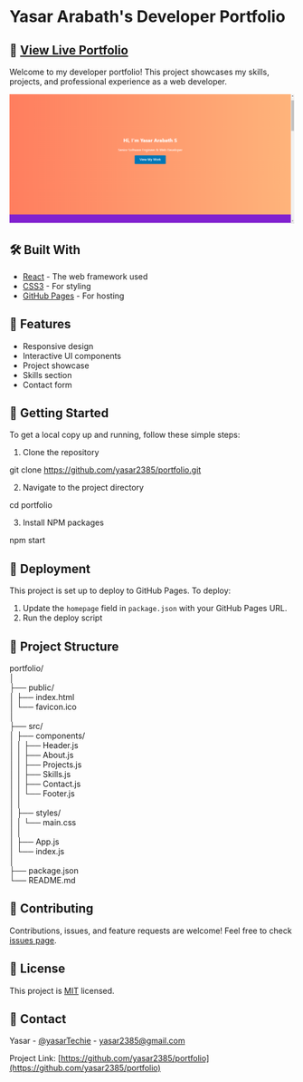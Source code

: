 # Yasar Arabath's Developer Portfolio

## 🚀 [View Live Portfolio](https://github.com/yasar2385/portfolio)

Welcome to my developer portfolio! This project showcases my skills, projects, and professional experience as a web developer.

![Portfolio Screenshot](./src/icons/screenshort01.png)

## 🛠️ Built With

- [React](https://reactjs.org/) - The web framework used
- [CSS3](https://www.w3.org/Style/CSS/Overview.en.html) - For styling
- [GitHub Pages](https://pages.github.com/) - For hosting

## 🎨 Features

- Responsive design
- Interactive UI components
- Project showcase
- Skills section
- Contact form

## 🏁 Getting Started

To get a local copy up and running, follow these simple steps:

1. Clone the repository

git clone https://github.com/yasar2385/portfolio.git

2. Navigate to the project directory

cd portfolio

3. Install NPM packages

npm start

## 🚀 Deployment

This project is set up to deploy to GitHub Pages. To deploy:

1. Update the `homepage` field in `package.json` with your GitHub Pages URL.
2. Run the deploy script

## 📁 Project Structure

portfolio/<br>
│<br>
├── public/<br>
│   ├── index.html<br>
│   └── favicon.ico<br>
│<br>
├── src/<br>
│   ├── components/<br>
│   │   ├── Header.js<br>
│   │   ├── About.js<br>
│   │   ├── Projects.js<br>
│   │   ├── Skills.js<br>
│   │   ├── Contact.js<br>
│   │   └── Footer.js<br>
│   │<br>
│   ├── styles/<br>
│   │   └── main.css<br>
│   │<br>
│   ├── App.js<br>
│   └── index.js<br>
│<br>
├── package.json<br>
└── README.md<br>

## 🤝 Contributing

Contributions, issues, and feature requests are welcome! Feel free to check [issues page](https://github.com/johndoe/portfolio/issues).

## 📝 License

This project is [MIT](https://choosealicense.com/licenses/mit/) licensed.

## 📧 Contact

Yasar - [@yasarTechie](https://twitter.com/johndoe) - yasar2385@gmail.com

Project Link: [https://github.com/yasar2385/portfolio](https://github.com/yasar2385/portfolio)